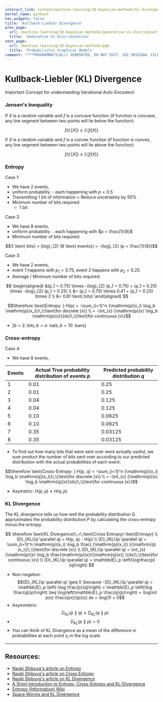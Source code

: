 ```yaml
---
interact_link: content/machine-learning/10-bayesian-methods/kl-divergence.ipynb
kernel_name: python3
has_widgets: false
title: 'Kullback-Liebler Divergence'
prev_page:
  url: /machine-learning/10-bayesian-methods/generative-vs-discriminative
  title: 'Generative Vs Discriminative'
next_page:
  url: /machine-learning/10-bayesian-methods/pgm
  title: 'Probabilistic Graphical Models'
comment: "***PROGRAMMATICALLY GENERATED, DO NOT EDIT. SEE ORIGINAL FILES IN /content***"
---
```



# Kullback-Liebler (KL) Divergence

Important Concept for understanding Variational Auto-Encoders!


### Jensen's Inequality
If $X$ is a random variable and $f$ is a concave function (if function is concave, any line segment between two points will lie below the function):

$$
    f(\mathbb{E}[X]) \geq \mathbb{E}[f(X)]
$$

If $X$ is a random variable and $f$ is a convex function (if function is convex, any line segment between two points will lie above the function):

$$
    f(\mathbb{E}[X]) \leq \mathbb{E}[f(X)]
$$

### Entropy

Case 1: 
- We have 2 events, 
- uniform probability $\therefore$ each happening with $p = 0.5$
- Transmitting 1 bit of information = Reduce uncertainty by 50%
- Minimum number of bits required: 
    - 1 bit

Case 2: 
- We have 8 events, 
- uniform probability $\therefore$ each happening with $p = \frac{1}{8}$
- Minimum number of bits required: 

$$3 \text{ bits} = {log}_{2} (8 \text{ events}) = -{log}_{2} (p = \frac{1}{8})$$

Case 3: 
- We have 2 events, 
- event 1 happens with $p_1 = 0.75$, event 2 happens with $p_2 = 0.25$
- Average / Minimum number of bits required: 

$$
\begin{aligned}
&(p_1 = 0.75) \times -{log}_{2} (p_1 = 0.75) + (p_1 = 0.25) \times -{log}_{2} (p_1 = 0.25) \\
&= (p_1 = 0.75) \times 0.41 + (p_1 = 0.25) \times 2 \\
&= 0.81 \text{ bits}
\end{aligned}
$$
    
$$\therefore \text{Entropy: } H(p) = -\sum_{i=1}^n {\mathrm{p}(x_i) \log_b \mathrm{p}(x_i)}\,\{\text{for discrete }x\} \\ = -\int_{x} {\mathrm{p}(x) \log_b \mathrm{p}(x)}{dx}\,\{\text{for continuous }x\}$$
- $[ {b = 2:}\text{ bits},  {b = e:}\text{ nats}, {b = 10:}\text{ bans} ]$

### Cross-entropy
Case 4:
- We have 8 events,

|Events|Actual True probability distribution of events $p$|Predicted probability distribution $q$|
|-|-|-|
|1|0.01|0.25|
|2|0.01|0.25|
|3|0.04|0.125|
|4|0.04|0.125|
|5|0.10|0.0625|
|6|0.10|0.0625|
|7|0.35|0.03125|
|8|0.35|0.03125|

- To find out how many bits that were sent over were actually useful, we sum product the number of bits sent over according to our predicted distribution with the actual probabilities of each event:

$$\therefore \text{Cross-Entropy: } H(p, q) = -\sum_{i=1}^n {\mathrm{p}(x_i) \log_b \mathrm{q}(x_i)}\,\{\text{for discrete }x\} \\ = -\int_{x} {\mathrm{p}(x) \log_b \mathrm{q}(x)}{dx}\,\{\text{for continuous }x\}$$

- Asymetric: $H(p, q) \neq H(q, p)$

### KL Divergence

The KL divergence tells us how well the probability distribution Q approximates the probability distribution P by calculating the cross-entropy minus the entropy.

$$
\therefore \text{KL Divergence}\,=\,\text{Cross Entropy}-\text{Entropy} \\
{D}_{KL}(p \parallel q) = H(p, q) - H(p) \\
{D}_{KL}(p \parallel q) = \sum_{i=1}^n \mathrm{p}(x_i) \log_b \frac{ {\mathrm{p}(x_i)} }{\mathrm{q}(x_i)}\,\{\text{for discrete }x\} \\
{D}_{KL}(p \parallel q) = \int_{x} {\mathrm{p}(x) \log_b \frac{\mathrm{p}(x)}{\mathrm{q}(x)} }{dx}\,\{\text{for continuous }x\} \\
{D}_{KL}(p \parallel q) = \mathbb{E}_p \left(\log\frac{p}{q}\right)
$$

- Non-negative: 
$${D}_{KL}(p \parallel q) \geq 0 \because -{D}_{KL}(p \parallel q) = \mathbb{E}_p \left(-\log \frac{p}{q}\right) = \mathbb{E}_p \left(\log \frac{q}{p}\right) \leq \log\left(\mathbb{E}_p \frac{q}{p}\right) = \log\int p(x) \frac{q(x)}{p(x)} dx = \log(1) = 0$$
- Asymmetric: 
$${D}_{KL}(p \parallel q) \neq {D}_{KL}(q \parallel p)$$
- $${D}_{KL}(p \parallel p) = 0$$
- You can think of KL Divergence as a mean of the difference in probabilities at each point $x_i$ in the log scale.



---
## Resources:
- [Naoki Shibuya's article on Entropy](https://towardsdatascience.com/demystifying-entropy-f2c3221e2550)
- [Naoki Shibuya's article on Cross Entropy](https://towardsdatascience.com/demystifying-cross-entropy-e80e3ad54a8)
- [Naoki Shibuya's article on KL Divergence](https://towardsdatascience.com/demystifying-kl-divergence-7ebe4317ee68)
- [A Short Introduction to Entropy, Cross-Entropy and KL-Divergence](https://www.youtube.com/watch?v=ErfnhcEV1O8)
- [Entropy (Information) Wiki](https://en.wikipedia.org/wiki/Entropy_(information_theory))
- [Space Worms and KL Divergence](https://www.countbayesie.com/blog/2017/5/9/kullback-leibler-divergence-explained)

